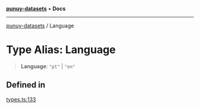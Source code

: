 [**punuy-datasets**](../README.md) • **Docs**

***

[punuy-datasets](../README.md) / Language

# Type Alias: Language

> **Language**: `"pt"` \| `"en"`

## Defined in

[types.ts:133](https://github.com/andrefs/punuy-datasets/blob/ff04f8a57f18aef925244d1f8f095caac2dbfbf2/src/lib/types.ts#L133)
